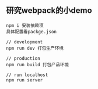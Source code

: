 ## 研究webpack的小demo
```
npm i 安装依赖项
具体配置看packge.json

// development 
npm run dev 打包生产环境

// production
npm run build 打包产品环境

// run localhost
npm run server
```
